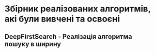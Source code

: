 # Збірник реалізованих алгоритмів, акі були вивчені та освоєні #

## DeepFirstSearch - Реалізація алгоритма пошуку в ширину ##

